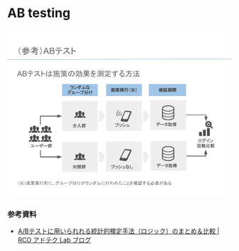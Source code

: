 # AB testing

<img src="figure/fig01.png" width=600pt>

### 参考資料
- [A/Bテストに用いられれる統計的検定手法（ロジック）のまとめ＆比較 | RCO アドテク Lab ブログ](https://www.rco.recruit.co.jp/career/engineer/blog/ab-test-logic/)
